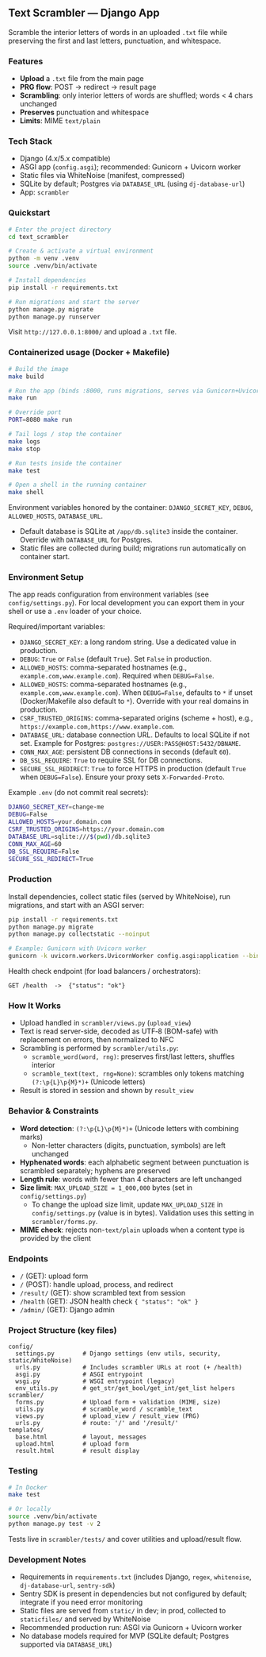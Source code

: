 ## Text Scrambler — Django App

Scramble the interior letters of words in an uploaded `.txt` file while preserving the first and last letters, punctuation, and whitespace.

### Features
- **Upload** a `.txt` file from the main page
- **PRG flow**: POST → redirect → result page
- **Scrambling**: only interior letters of words are shuffled; words < 4 chars unchanged
- **Preserves** punctuation and whitespace
- **Limits**: MIME `text/plain`

### Tech Stack
- Django (4.x/5.x compatible)
- ASGI app (`config.asgi`); recommended: Gunicorn + Uvicorn worker
- Static files via WhiteNoise (manifest, compressed)
- SQLite by default; Postgres via `DATABASE_URL` (using `dj-database-url`)
- App: `scrambler`

### Quickstart
```bash
# Enter the project directory
cd text_scrambler

# Create & activate a virtual environment
python -m venv .venv
source .venv/bin/activate

# Install dependencies
pip install -r requirements.txt

# Run migrations and start the server
python manage.py migrate
python manage.py runserver
```

Visit `http://127.0.0.1:8000/` and upload a `.txt` file.

### Containerized usage (Docker + Makefile)

```bash
# Build the image
make build

# Run the app (binds :8000, runs migrations, serves via Gunicorn+Uvicorn)
make run

# Override port
PORT=8080 make run

# Tail logs / stop the container
make logs
make stop

# Run tests inside the container
make test

# Open a shell in the running container
make shell
```

Environment variables honored by the container: `DJANGO_SECRET_KEY`, `DEBUG`, `ALLOWED_HOSTS`, `DATABASE_URL`.

- Default database is SQLite at `/app/db.sqlite3` inside the container. Override with `DATABASE_URL` for Postgres.
- Static files are collected during build; migrations run automatically on container start.

### Environment Setup

The app reads configuration from environment variables (see `config/settings.py`). For local development you can export them in your shell or use a `.env` loader of your choice.

Required/important variables:
- `DJANGO_SECRET_KEY`: a long random string. Use a dedicated value in production.
- `DEBUG`: `True` or `False` (default `True`). Set `False` in production.
- `ALLOWED_HOSTS`: comma-separated hostnames (e.g., `example.com,www.example.com`). Required when `DEBUG=False`.
 - `ALLOWED_HOSTS`: comma-separated hostnames (e.g., `example.com,www.example.com`). When `DEBUG=False`, defaults to `*` if unset (Docker/Makefile also default to `*`). Override with your real domains in production.
- `CSRF_TRUSTED_ORIGINS`: comma-separated origins (scheme + host), e.g., `https://example.com,https://www.example.com`.
- `DATABASE_URL`: database connection URL. Defaults to local SQLite if not set. Example for Postgres: `postgres://USER:PASS@HOST:5432/DBNAME`.
- `CONN_MAX_AGE`: persistent DB connections in seconds (default `60`).
- `DB_SSL_REQUIRE`: `True` to require SSL for DB connections.
- `SECURE_SSL_REDIRECT`: `True` to force HTTPS in production (default `True` when `DEBUG=False`). Ensure your proxy sets `X-Forwarded-Proto`.

Example `.env` (do not commit real secrets):
```bash
DJANGO_SECRET_KEY=change-me
DEBUG=False
ALLOWED_HOSTS=your.domain.com
CSRF_TRUSTED_ORIGINS=https://your.domain.com
DATABASE_URL=sqlite:///$(pwd)/db.sqlite3
CONN_MAX_AGE=60
DB_SSL_REQUIRE=False
SECURE_SSL_REDIRECT=True
```

### Production

Install dependencies, collect static files (served by WhiteNoise), run migrations, and start with an ASGI server:

```bash
pip install -r requirements.txt
python manage.py migrate
python manage.py collectstatic --noinput

# Example: Gunicorn with Uvicorn worker
gunicorn -k uvicorn.workers.UvicornWorker config.asgi:application --bind 0.0.0.0:8000 --workers 3 --timeout 60
```

Health check endpoint (for load balancers / orchestrators):
```text
GET /health  ->  {"status": "ok"}
```

### How It Works
- Upload handled in `scrambler/views.py` (`upload_view`)
- Text is read server-side, decoded as UTF‑8 (BOM-safe) with replacement on errors, then normalized to NFC
- Scrambling is performed by `scrambler/utils.py`:
  - `scramble_word(word, rng)`: preserves first/last letters, shuffles interior
  - `scramble_text(text, rng=None)`: scrambles only tokens matching `(?:\p{L}\p{M}*)+` (Unicode letters)
- Result is stored in session and shown by `result_view`

### Behavior & Constraints
- **Word detection**: `(?:\p{L}\p{M}*)+` (Unicode letters with combining marks)
  - Non-letter characters (digits, punctuation, symbols) are left unchanged
- **Hyphenated words**: each alphabetic segment between punctuation is scrambled separately; hyphens are preserved
- **Length rule**: words with fewer than 4 characters are left unchanged
- **Size limit**: `MAX_UPLOAD_SIZE = 1_000,000` bytes (set in `config/settings.py`)
  - To change the upload size limit, update `MAX_UPLOAD_SIZE` in `config/settings.py` (value is in bytes). Validation uses this setting in `scrambler/forms.py`.
- **MIME check**: rejects non-`text/plain` uploads when a content type is provided by the client

### Endpoints
- `/` (GET): upload form
- `/` (POST): handle upload, process, and redirect
- `/result/` (GET): show scrambled text from session
- `/health` (GET): JSON health check `{ "status": "ok" }`
- `/admin/` (GET): Django admin

### Project Structure (key files)
```
config/
  settings.py        # Django settings (env utils, security, static/WhiteNoise)
  urls.py            # Includes scrambler URLs at root (+ /health)
  asgi.py            # ASGI entrypoint
  wsgi.py            # WSGI entrypoint (legacy)
  env_utils.py       # get_str/get_bool/get_int/get_list helpers
scrambler/
  forms.py           # Upload form + validation (MIME, size)
  utils.py           # scramble_word / scramble_text
  views.py           # upload_view / result_view (PRG)
  urls.py            # route: '/' and '/result/'
templates/
  base.html          # layout, messages
  upload.html        # upload form
  result.html        # result display
```

### Testing
```bash
# In Docker
make test

# Or locally
source .venv/bin/activate
python manage.py test -v 2
```
Tests live in `scrambler/tests/` and cover utilities and upload/result flow.

### Development Notes
- Requirements in `requirements.txt` (includes Django, `regex`, `whitenoise`, `dj-database-url`, `sentry-sdk`)
- Sentry SDK is present in dependencies but not configured by default; integrate if you need error monitoring
- Static files are served from `static/` in dev; in prod, collected to `staticfiles/` and served by WhiteNoise
- Recommended production run: ASGI via Gunicorn + Uvicorn worker
- No database models required for MVP (SQLite default; Postgres supported via `DATABASE_URL`)
